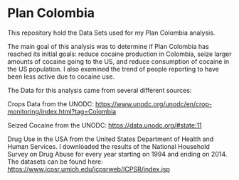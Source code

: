 # Plan Colombia

This repository hold the Data Sets used for my Plan Colombia analysis. 

The main goal of this analysis was to determine if Plan Colombia has reached its initial goals: reduce cocaine production in Colombia, seize larger amounts of cocaine going to the US, and reduce consumption of cocaine in the US population. I also examined the trend of people reporting to have been less active due to cocaine use. 

The Data for this analysis came from several different sources:

Crops Data from the UNODC: https://www.unodc.org/unodc/en/crop-monitoring/index.html?tag=Colombia

Seized Cocaine from the UNODC: https://data.unodc.org/#state:11

Drug Use in the USA from the United States Department of Health and Human Services. I downloaded the results of the National Household Survey on Drug Abuse for every year starting on 1994 and ending on 2014. The datasets can be found here:  https://www.icpsr.umich.edu/icpsrweb/ICPSR/index.jsp
